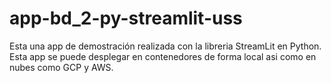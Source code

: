 # app-bd_2-py-streamlit-uss

Esta una app de demostración realizada con la libreria StreamLit en Python.
Esta app se puede desplegar en contenedores de forma local asi como en nubes como GCP y AWS.
